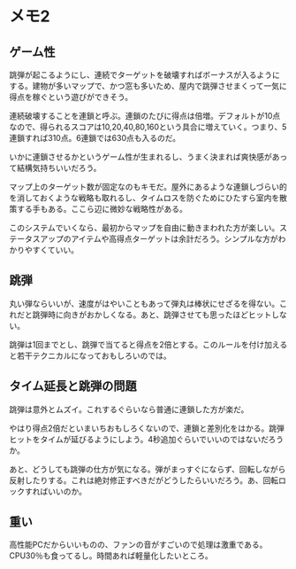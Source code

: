 # **メモ2**

## **ゲーム性**

跳弾が起こるようにし、連続でターゲットを破壊すればボーナスが入るようにする。建物が多いマップで、かつ窓も多いため、屋内で跳弾させまくって一気に得点を稼ぐという遊びができそう。

連続破壊することを連鎖と呼ぶ。連鎖のたびに得点は倍増。デフォルトが10点なので、得られるスコアは10,20,40,80,160という具合に増えていく。つまり、5連鎖すれば310点。6連鎖では630点も入るのだ。

いかに連鎖させるかというゲーム性が生まれるし、うまく決まれば爽快感があって結構気持ちいいだろう。

マップ上のターゲット数が固定なのもキモだ。屋外にあるような連鎖しづらい的を消しておくような戦略も取れるし、タイムロスを防ぐためにひたすら室内を散策する手もある。ここら辺に微妙な戦略性がある。

このシステムでいくなら、最初からマップを自由に動きまわれた方が楽しい。ステータスアップのアイテムや高得点ターゲットは余計だろう。シンプルな方がわかりやすくていい。

## **跳弾**

丸い弾ならいいが、速度がはやいこともあって弾丸は棒状にせざるを得ない。これだと跳弾時に向きがおかしくなる。あと、跳弾させても思ったほどヒットしない。

跳弾は1回までとし、跳弾で当てると得点を2倍とする。このルールを付け加えると若干テクニカルになっておもしろいのでは。

## **タイム延長と跳弾の問題**

跳弾は意外とムズイ。これするぐらいなら普通に連鎖した方が楽だ。

やはり得点2倍だといまいちおもしろくないので、連鎖と差別化をはかる。跳弾ヒットをタイムが延びるようにしよう。4秒追加ぐらいでいいのではないだろうか。

あと、どうしても跳弾の仕方が気になる。弾がまっすぐにならず、回転しながら反射したりする。これは絶対修正すべきだがどうしたらいいだろう。あ、回転ロックすればいいのか。

## **重い**

高性能PCだからいいものの、ファンの音がすごいので処理は激重である。CPU30％も食ってるし。時間あれば軽量化したいところ。
